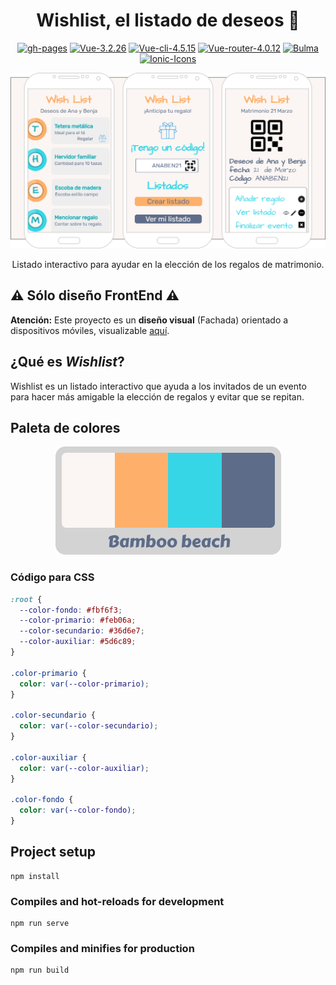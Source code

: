 <div align="center">

# Wishlist, el listado de deseos :clinking_glasses:

[![gh-pages](https://img.shields.io/badge/FrontEnd-Disponible-09f.svg)](https://marfullsen.github.io/wishlist/)
[![Vue-3.2.26](https://img.shields.io/badge/Vue-3.2.26-blue.svg "Badge Vue.js")](https://v3.vuejs.org/)
[![Vue-cli-4.5.15](https://img.shields.io/badge/Vue--CLI-4.5.15-brightgreen.svg "Badge VueCLI")](https://cli.vuejs.org/)
[![Vue-router-4.0.12](https://img.shields.io/badge/Vue--router-4.0.12-yellow.svg "Badge VueRouter")](https://router.vuejs.org/)
[![Bulma](https://img.shields.io/badge/bulma-css-00d1b2.svg)](https://bulma.io/)
[![Ionic-Icons](https://img.shields.io/badge/Ionic-Icons-important.svg)](https://ionic.io/ionicons)

</div>

<p align="center">
  <a href="https://marfullsen.github.io/wishlist/" rel="noopener">
 <img src="./docs/img/mockup.png" alt="mockup"></a>
</p>

<p align="center">
  Listado interactivo para ayudar en la elección de los regalos de matrimonio.
</p>

## ⚠️ Sólo diseño FrontEnd ⚠️
**Atención:** Este proyecto es un **diseño visual** (Fachada) orientado a dispositivos móviles, visualizable [aquí](https://marfullsen.github.io/wishlist/).

## ¿Qué es _Wishlist_?

Wishlist es un listado interactivo que ayuda a los invitados de un evento para hacer más amigable la elección de regalos y evitar que se repitan.

## Paleta de colores

<p align="center">
  <a href="https://marfullsen.github.io/wishlist/" rel="noopener">
 <img src="./docs/img/paleta_utilizada.png" alt="Paleta"></a>
</p>

### Código para CSS

```CSS
:root {
  --color-fondo: #fbf6f3;
  --color-primario: #feb06a;
  --color-secundario: #36d6e7;
  --color-auxiliar: #5d6c89;
}

.color-primario {
  color: var(--color-primario);
}

.color-secundario {
  color: var(--color-secundario);
}

.color-auxiliar {
  color: var(--color-auxiliar);
}

.color-fondo {
  color: var(--color-fondo);
}
```

## Project setup
```
npm install
```

### Compiles and hot-reloads for development
```
npm run serve
```

### Compiles and minifies for production
```
npm run build
```
